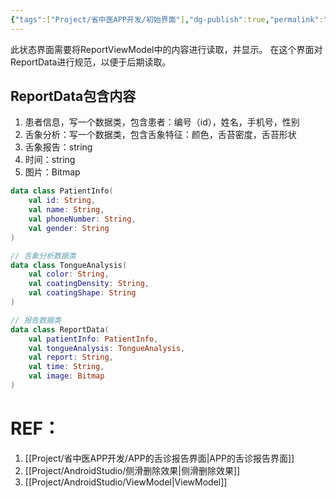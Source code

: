 ```yaml
---
{"tags":["Project/省中医APP开发/初始界面"],"dg-publish":true,"permalink":"/Project/省中医APP开发/状态界面/","dgPassFrontmatter":true}
---
```


此状态界面需要将ReportViewModel中的内容进行读取，并显示。
在这个界面对ReportData进行规范，以便于后期读取。
## ReportData包含内容
1. 患者信息，写一个数据类，包含患者：编号（id），姓名，手机号，性别
2. 舌象分析：写一个数据类，包含舌象特征：颜色，舌苔密度，舌苔形状
3. 舌象报告：string
4. 时间：string
5. 图片：Bitmap 
```kotlin
data class PatientInfo(
    val id: String,
    val name: String,
    val phoneNumber: String,
    val gender: String
)

// 舌象分析数据类
data class TongueAnalysis(
    val color: String,
    val coatingDensity: String,
    val coatingShape: String
)

// 报告数据类
data class ReportData(
    val patientInfo: PatientInfo,
    val tongueAnalysis: TongueAnalysis,
    val report: String,
    val time: String,
    val image: Bitmap
)
```




# REF：
1. [[Project/省中医APP开发/APP的舌诊报告界面\|APP的舌诊报告界面]]
2. [[Project/AndroidStudio/侧滑删除效果\|侧滑删除效果]]
3. [[Project/AndroidStudio/ViewModel\|ViewModel]]